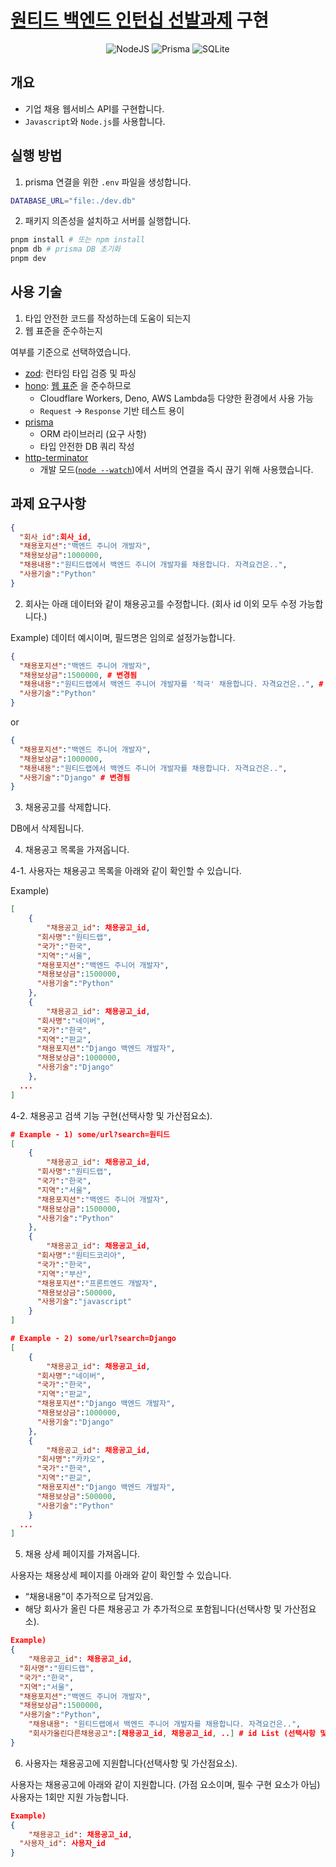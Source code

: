 # [원티드 백엔드 인턴십 선발과제](https://bow-hair-db3.notion.site/1850bca26fda4e0ca1410df270c03409) 구현

<div align="center">

![NodeJS](https://img.shields.io/badge/node.js-6DA55F?style=for-the-badge&logo=node.js&logoColor=white) ![Prisma](https://img.shields.io/badge/Prisma-3982CE?style=for-the-badge&logo=Prisma&logoColor=white) ![SQLite](https://img.shields.io/badge/sqlite-%2307405e.svg?style=for-the-badge&logo=sqlite&logoColor=white)

</div>

## 개요

- 기업 채용 웹서비스 API를 구현합니다.
- `Javascript`와 `Node.js`를 사용합니다.

## 실행 방법

1. prisma 연결을 위한 `.env` 파일을 생성합니다.

```sh
DATABASE_URL="file:./dev.db"
```

2. 패키지 의존성을 설치하고 서버를 실행합니다.

```sh
pnpm install # 또는 npm install
pnpm db # prisma DB 초기화
pnpm dev
```

## 사용 기술

1. 타입 안전한 코드를 작성하는데 도움이 되는지
2. 웹 표준을 준수하는지

여부를 기준으로 선택하였습니다.

- [zod](https://zod.dev): 런타임 타입 검증 및 파싱
- [hono](https://hono.dev/): [웹 표준](https://hono.dev/#web-standard) 을 준수하므로
  - Cloudflare Workers, Deno, AWS Lambda등 다양한 환경에서 사용 가능
  - `Request` -> `Response` 기반 테스트 용이
- [prisma](https://www.prisma.io)
  - ORM 라이브러리 (요구 사항)
  - 타입 안전한 DB 쿼리 작성
- [http-terminator](https://github.com/gajus/http-terminator)
  - 개발 모드([`node --watch`](https://nodejs.org/en/blog/release/v18.11.0))에서 서버의 연결을 즉시 끊기 위해 사용했습니다.

## 과제 요구사항

```json
{
  "회사_id":회사_id,
  "채용포지션":"백엔드 주니어 개발자",
  "채용보상금":1000000,
  "채용내용":"원티드랩에서 백엔드 주니어 개발자를 채용합니다. 자격요건은..",
  "사용기술":"Python"
}
```

2. 회사는 아래 데이터와 같이 채용공고를 수정합니다. (회사 id 이외 모두 수정 가능합니다.)

Example) 데이터 예시이며, 필드명은 임의로 설정가능합니다.

```json
{
  "채용포지션":"백엔드 주니어 개발자",
  "채용보상금":1500000, # 변경됨
  "채용내용":"원티드랩에서 백엔드 주니어 개발자를 '적극' 채용합니다. 자격요건은..", # 변경됨
  "사용기술":"Python"
}
```

or

```json
{
  "채용포지션":"백엔드 주니어 개발자",
  "채용보상금":1000000,
  "채용내용":"원티드랩에서 백엔드 주니어 개발자를 채용합니다. 자격요건은..",
  "사용기술":"Django" # 변경됨
}
```

3. 채용공고를 삭제합니다.

DB에서 삭제됩니다.

4. 채용공고 목록을 가져옵니다.

4-1. 사용자는 채용공고 목록을 아래와 같이 확인할 수 있습니다.

Example)

```json
[
	{
		"채용공고_id": 채용공고_id,
	  "회사명":"원티드랩",
	  "국가":"한국",
	  "지역":"서울",
	  "채용포지션":"백엔드 주니어 개발자",
	  "채용보상금":1500000,
	  "사용기술":"Python"
	},
	{
		"채용공고_id": 채용공고_id,
	  "회사명":"네이버",
	  "국가":"한국",
	  "지역":"판교",
	  "채용포지션":"Django 백엔드 개발자",
	  "채용보상금":1000000,
	  "사용기술":"Django"
	},
  ...
]
```

4-2. 채용공고 검색 기능 구현(선택사항 및 가산점요소).

```json
# Example - 1) some/url?search=원티드
[
	{
		"채용공고_id": 채용공고_id,
	  "회사명":"원티드랩",
	  "국가":"한국",
	  "지역":"서울",
	  "채용포지션":"백엔드 주니어 개발자",
	  "채용보상금":1500000,
	  "사용기술":"Python"
	},
	{
		"채용공고_id": 채용공고_id,
	  "회사명":"원티드코리아",
	  "국가":"한국",
	  "지역":"부산",
	  "채용포지션":"프론트엔드 개발자",
	  "채용보상금":500000,
	  "사용기술":"javascript"
	}
]

# Example - 2) some/url?search=Django
[
	{
		"채용공고_id": 채용공고_id,
	  "회사명":"네이버",
	  "국가":"한국",
	  "지역":"판교",
	  "채용포지션":"Django 백엔드 개발자",
	  "채용보상금":1000000,
	  "사용기술":"Django"
	},
	{
		"채용공고_id": 채용공고_id,
	  "회사명":"카카오",
	  "국가":"한국",
	  "지역":"판교",
	  "채용포지션":"Django 백엔드 개발자",
	  "채용보상금":500000,
	  "사용기술":"Python"
	}
  ...
]
```

5. 채용 상세 페이지를 가져옵니다.

사용자는 채용상세 페이지를 아래와 같이 확인할 수 있습니다.

- “채용내용”이 추가적으로 담겨있음.
- 해당 회사가 올린 다른 채용공고 가 추가적으로 포함됩니다(선택사항 및 가산점요소).

```json
Example)
{
	"채용공고_id": 채용공고_id,
  "회사명":"원티드랩",
  "국가":"한국",
  "지역":"서울",
  "채용포지션":"백엔드 주니어 개발자",
  "채용보상금":1500000,
  "사용기술":"Python",
	"채용내용": "원티드랩에서 백엔드 주니어 개발자를 채용합니다. 자격요건은..",
	"회사가올린다른채용공고":[채용공고_id, 채용공고_id, ..] # id List (선택사항 및 가산점요소).
}
```

6. 사용자는 채용공고에 지원합니다(선택사항 및 가산점요소).

사용자는 채용공고에 아래와 같이 지원합니다. (가점 요소이며, 필수 구현 요소가 아님) 사용자는 1회만 지원 가능합니다.

```json
Example)
{
	"채용공고_id": 채용공고_id,
  "사용자_id": 사용자_id
}
```
